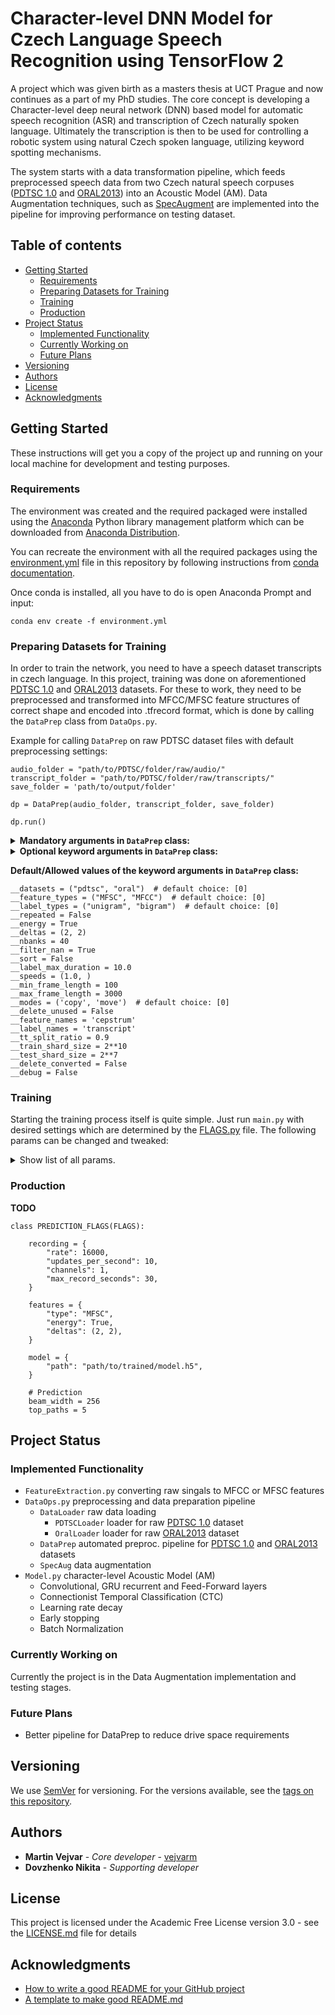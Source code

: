 # Character-level DNN Model for Czech Language Speech Recognition using TensorFlow 2

A project which was given birth as a masters thesis at UCT Prague and now continues as a part of my PhD studies. 
The core concept is developing a Character-level deep neural network (DNN) based model for 
automatic speech recognition (ASR) and transcription of Czech naturally spoken language. 
Ultimately the transcription is then to be used for controlling a robotic system using natural Czech spoken language, 
utilizing keyword spotting mechanisms.

The system starts with a data transformation pipeline, which feeds
preprocessed speech data from two Czech natural speech corpuses ([PDTSC 1.0](https://ufal.mff.cuni.cz/pdtsc1.0/en/index.html) and [ORAL2013](https://wiki.korpus.cz/doku.php/en:cnk:oral2013)) into an Acoustic Model (AM).
Data Augmentation techniques, such as [SpecAugment](https://arxiv.org/abs/1904.08779) are implemented into the pipeline for improving performance on testing dataset.

## Table of contents
* [Getting Started](#getting-started)
    * [Requirements](#requirements)
    * [Preparing Datasets for Training](#preparing-datasets-for-training)
    * [Training](#training)
    * [Production](#production)
* [Project Status](#project-status)
    * [Implemented Functionality](#implemented-functionality)
    * [Currently Working on](#currently-working-on)
    * [Future Plans](#future-plans)
* [Versioning](#versioning)
* [Authors](#authors)
* [License](#license)
* [Acknowledgments](#acknowledgments)

## Getting Started

These instructions will get you a copy of the project up and running on your local machine for development and testing purposes.

### Requirements

The environment was created and the required packaged were installed using the [Anaconda](https://www.anaconda.com) 
Python library management platform which can be downloaded from [Anaconda Distribution](https://www.anaconda.com/distribution/).

You can recreate the environment with all the required packages using the 
[environment.yml](https://github.com/vejvarm/speech_recognition_with_TF2_at_UCT_Prague/blob/master/environment.yml) 
file in this repository by following instructions from [conda documentation](https://docs.conda.io/projects/conda/en/latest/user-guide/tasks/manage-environments.html#creating-an-environment-from-an-environment-yml-file).

Once conda is installed, all you have to do is open Anaconda Prompt and input:
```
conda env create -f environment.yml
```

### Preparing Datasets for Training
In order to train the network, you need to have a speech dataset transcripts in czech language. 
In this project, training was done on aforementioned [PDTSC 1.0](https://ufal.mff.cuni.cz/pdtsc1.0/en/index.html)
and [ORAL2013](https://wiki.korpus.cz/doku.php/en:cnk:oral2013) datasets. 
For these to work, they need to be preprocessed and transformed into MFCC/MFSC feature structures of correct shape 
and encoded into .tfrecord format, which is done by calling the `DataPrep` class from `DataOps.py`. 

Example for calling `DataPrep` on raw PDTSC dataset files with default preprocessing settings:

```
audio_folder = "path/to/PDTSC/folder/raw/audio/"
transcript_folder = "path/to/PDTSC/folder/raw/transcripts/"
save_folder = 'path/to/output/folder'

dp = DataPrep(audio_folder, transcript_folder, save_folder)

dp.run()
```
<details>
<summary><strong>Mandatory arguments in <code>DataPrep</code> class:</strong></summary>

 - `audio_folder` _(string)_: path to folder with raw audio files (.wav or .ogg)
 - `transcript_folder` _(string)_: path to folder with raw transcript files (.txt)
 - `save_folder` _(string)_: path to folder in which to save the preprocessed data
</details>

<details>
<summary><strong>Optional keyword arguments in <code>DataPrep</code> class:</strong></summary>

 - `dataset` _(string)_: which dataset is to be expected (allowed:"pdtsc" or "oral")
 - `feature_type` _(string)_: which feature type should the data be converted to (allowed: "MFSC" or "MFCC")
 - `label_type` _(string)_: type of labels (so far only "unigram" is implemented)
 - `repeated` _(bool)_: whether the bigrams should contain repeated characters (eg: 'aa', 'bb')
 - `energy` _(bool)_: whether energy feature should be included into feature matrix
 - `deltas` _(Tuple[int, int])_: area from which to calculate differences for deltas and delta-deltas
 - `nbanks` _(int)_: number of mel-scaled filter banks
 - `filter_nan` _(bool)_: whether to filter-out inputs with NaN values
 - `sort` _(bool)_: whether to sort resulting cepstra by file size (i.e. audio length)
 - `label_max_duration` _(float)_: maximum time duration of the audio utterances
 - `speeds` _(Tuple[float, ...])_: speed augmentation multipliers (between 0. and 1.)
 - `min_frame_length` _(int)_: signals with less time-frames will be excluded
 - `max_frame_length` _(int)_: signals with more time-frames will be excluded
 - `mode` _(string)_: whether to copy or move the not excluded files to a new folder
 - `delete_unused` _(bool)_: whether to delete files that were unused in the final dataset
 - `feature_names` _(string)_: part of filename that all feature files have in common 
 - `label_names` _(string)_: part of filename that all label files have in common
 - `tt_split_ratio` _(float)_: split ratio of training and testing data files (between 0. and 1.)
 - `train_shard_size` _(int)_: approximate tfrecord shard sizes for training data (in MB)
 - `test_shard_size` _(int)_: approximate tfrecord shard sizes for testing data (in MB)
 - `delete_converted` _(bool)_: whether to delete .npy shard folders that were already converted to .tfrecords
 - `debug` _(bool)_: switch between normal and debug mode
</details>

__Default/Allowed values of the keyword arguments in `DataPrep` class:__
```
__datasets = ("pdtsc", "oral")  # default choice: [0]
__feature_types = ("MFSC", "MFCC")  # default choice: [0]
__label_types = ("unigram", "bigram")  # default choice: [0]
__repeated = False
__energy = True
__deltas = (2, 2)
__nbanks = 40
__filter_nan = True
__sort = False
__label_max_duration = 10.0
__speeds = (1.0, )
__min_frame_length = 100
__max_frame_length = 3000
__modes = ('copy', 'move')  # default choice: [0]
__delete_unused = False
__feature_names = 'cepstrum'
__label_names = 'transcript'
__tt_split_ratio = 0.9
__train_shard_size = 2**10
__test_shard_size = 2**7
__delete_converted = False
__debug = False
```

### Training
Starting the training process itself is quite simple. Just run `main.py` with desired settings which
are determined by the [FLAGS.py](FLAGS.py) file. The following params can be changed and tweaked:

<details>
 <summary>Show list of all params.</summary>
 
 - `logger_level` _(string)_: verbosity level of the console logger ("DEBUG", "__INFO__", "WARNING")
 - `load_dir` _(string)_:  path to directory with the preprocessed data for training 
 - `save_dir` _(string)_: path to directory for saving model checkpoints and other data
 - `save_config_as` _(string)_: name of the config file backup in the save_dir (__"FLAGS.py"__)
 - `checkpoint_path` _(string)_: path to _model.h5_ checkpoint file for initialization from trained model
 - `num_runs` _(int)_: number of independent runs (repeats) of the entire training process (__5__)
 - `max_epochs` _(int)_: maximum number of epochs in each run (__20__)
 - `batch_size_per_GPU` _(int)_: size of training minibatches for each working GPU (__8__)
 - `shuffle_seed` _(int)_: seed for reproducing random shuffling order (__42__)
 - `bucket_width` _(int)_: size of buckets in which similar length utterances are grouped (__100__)
 - `save_architecture_image` _(bool)_: whether to save model architecture to `save_dir`
 - `show_shapes` _(bool)_: whether to also show model values for layer shapes in architecture image
 - `weight_init_mean` _(float)_: model weight random initialization mean value (__0.0__)
 - `weight_init_stddev` _(float)_: model weight random initialization standard deviation value (__0.0001__)
 - `ff_first_params` _(Dict)_: params for allowing/tweaking Dense layers at start of the model 
    - `use` _(bool)_: whether to include Dense layers at the start of the model or not (__False__)
    - `num_units` _(List[int])_: List/Tuple signifying number of layers and their number of hidden units
    - `batch_norm` _(bool)_: whether to include Batch Normalization layers after each Dense layer
    - `drop_rates` _(List[float])_: List/Tuple of dropout rates in each Dense layer
 - `conv_params` _(Dict)_: params for allowing/tweaking Convolutional layers at start of the model
    - `use` _(bool)_: wheter to include Convolutional layers at the start of the model or not (__True__)
    - `channels` _(List[int])_: List/Tuple for setting number of filters (channels) in each layer
    - `kernels` _(List[Tuple[int]])_: List/Tuple of Tuples (__time dim, feature dim__) for sizes of filters
    - `strides` _(List[Tuple[int]])_: List/Tuple of Tuples (__time dim, feature dim__) for strides of filters
    - `dilation_rates` _(List[Tuple[int]])_: List/Tuple of Tuples (__time dim, feature dim__) for filter dilations
    - `padding` _(str)_: whether/how to pad at the sides of the input 
        - ___'same'___ (default): padding at sides so that inp shape == out shape (not regarding strides)
        - __'valid'__: no padding at sides, meaning that output shape depends on kernel sizes
    - `data_format` _(str)_: order of dimensions in input data
        - __'channels_first'__: "NCHW" ... channels are in the first dimension (N is batch size)
        - ___'channels_last'___ (default): "NHWC" ... channels are in the last dimension (N is batch size)
    - `batch_norm` _(bool)_: whether to include Batch Normalization layers after each Conv layer
    - `drop_rates` (_List[float]_): List/Tuple of dropout rates in each Conv layer
 - `bn_momentum` _(float)_: momentum of Batch Normalization parameter updates (__0.9__)
 - `relu_clip_val` _(float)_: if the ReLU output will be higher than this number, it will get clipped (__20.__)
 - `relu_alpha` _(float)_: Leaky ReLU negative domain slope (__0.2__)
 - `rnn_params` _(Dict)_: params for allowing/tweaking Bidirectional Recurrent layers (BGRU) in the model
    - `use` _(bool)_: whether to include BGRU layers in the model (__True__)
    - `num_units` (_List[int]_): number of BGRU layers and number of their hidden neurons
    - `batch_norm` _(bool)_: whether to include Batch Normalization layers after the BGRU layers (__True__)
    - `drop_rates` _(List[float]): dropout rates in each BGRU layer
 - `ff_params` _(Dict)_: params for allowing Dense (FF) layers after the BGRU layers (__True__)
    - `use` _(bool)_: whether to include FF layers in the model (__True__)
    - `num_units` (_List[int]_): number of FF layers and number of hidden units (neurons) in each of them
    - `batch_norm` _(bool)_: whether to include Batch Normalization layers after the FF layers (__True__)
    - `drop_rates` _(List[float]): dropout rates in each FF layer
 - `lr` _(float)_: learning rate of the optimizer (__0.001__)
 - `lr_decay` _(bool)_: whether to exponentially decay learning rate during training (__True__)
 - `lr_decay_rate` _(float)_: rate at which the learning rate decays (__0.8__)
 - `lr_decay_epochs` _(int)_: how often will the learning rate be decayed (__1__)
 - `epsilon` _(int)_: Adam optimizer parameter to prevent division by zero (__0.1__)
 - `amsgrad` _(bool)_: Switch between Adam and AMSGrad optimizer (__True__ is for AMSGrad)
 - `data_aug` _(Dict)_: Pipeline Data Augmentation parameter dictionary
    - `mode` _(str)_: how many times to apply SpecAugment on input data ("0x", __"1x"__, "2x")
    - `bandwidth_time` (_Tuple[int]_): time masking bandwidth range (__(10, 100)__)
    - `bandwidth_freq` (_Tuple[int]_): frequency masking bandwidth range (__(10, 30)__)
    - `max_percent_time` _(float)_: maximum time percentage that can be masked (__0.2__)
    - `max_percent_freq` _(float)_: maximum frequency percentage that can be masekd (__1.0__)
 - `beam_width` _(int)_: Beam Search decoder beam width (__256__)
 - `top_paths` _(int)_: Number of best paths to be selected by Beam Search (__1__, >1 not supported)
 - `patience_epochs` _(int)_: Early Stopping patience before prematurely ending the trainig run (__3__)

</details>

### Production
__TODO__
```
class PREDICTION_FLAGS(FLAGS):

    recording = {
        "rate": 16000,
        "updates_per_second": 10,
        "channels": 1,
        "max_record_seconds": 30,
    }

    features = {
        "type": "MFSC",
        "energy": True,
        "deltas": (2, 2),
    }

    model = {
        "path": "path/to/trained/model.h5",
    }

    # Prediction
    beam_width = 256
    top_paths = 5
```

## Project Status

### Implemented Functionality
 - `FeatureExtraction.py` converting raw singals to MFCC or MFSC features
 - `DataOps.py` preprocessing and data preparation pipeline
   - `DataLoader` raw data loading
     - `PDTSCLoader` loader for raw [PDTSC 1.0](https://ufal.mff.cuni.cz/pdtsc1.0/en/index.html) dataset
     - `OralLoader` loader for raw [ORAL2013](https://wiki.korpus.cz/doku.php/en:cnk:oral2013) dataset
   - `DataPrep` automated preproc. pipeline for [PDTSC 1.0](https://ufal.mff.cuni.cz/pdtsc1.0/en/index.html) and [ORAL2013](https://wiki.korpus.cz/doku.php/en:cnk:oral2013) datasets
   - `SpecAug` data augmentation
 - `Model.py` character-level Acoustic Model (AM)
   - Convolutional, GRU recurrent and Feed-Forward layers
   - Connectionist Temporal Classification (CTC)
   - Learning rate decay
   - Early stopping
   - Batch Normalization
   
### Currently Working on
Currently the project is in the Data Augmentation implementation and testing stages.

### Future Plans
 - Better pipeline for DataPrep to reduce drive space requirements 
 
## Versioning

We use [SemVer](http://semver.org/) for versioning. For the versions available, see the [tags on this repository](https://github.com/vejvarm/speech_recognition_with_TF2_at_UCT_Prague/tags). 

## Authors

* **Martin Vejvar** - *Core developer* - [vejvarm](https://github.com/vejvarm)
* **Dovzhenko Nikita** - *Supporting developer*

## License

This project is licensed under the Academic Free License version 3.0 - see the [LICENSE.md](LICENSE.md) file for details

## Acknowledgments
* [How to write a good README for your GitHub project](https://bulldogjob.com/news/449-how-to-write-a-good-readme-for-your-github-project)
* [A template to make good README.md](https://gist.github.com/PurpleBooth/109311bb0361f32d87a2#file-readme-template-md)


